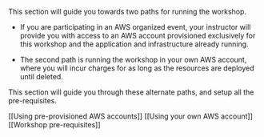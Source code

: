 This section will guide you towards two paths for running the workshop.

- If you are participating in an AWS organized event, your instructor will provide you with access to an AWS account provisioned exclusively for this workshop and the application and infrastructure already running.
    
- The second path is running the workshop in your own AWS account, where you will incur charges for as long as the resources are deployed until deleted.
    

This section will guide you through these alternate paths, and setup all the pre-requisites.

[[Using pre-provisioned AWS accounts]]
[[Using your own AWS account]]
[[Workshop pre-requisites]]
